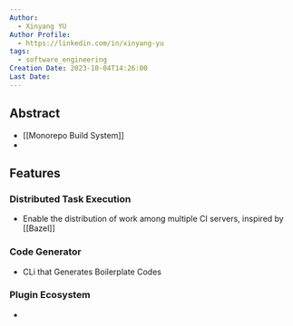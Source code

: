 ```yaml
---
Author:
  - Xinyang YU
Author Profile:
  - https://linkedin.com/in/xinyang-yu
tags:
  - software_engineering
Creation Date: 2023-10-04T14:26:00
Last Date:
---
```

## Abstract
- [[Monorepo Build System]]
- 

## Features
### Distributed Task Execution
- Enable the distribution of work among multiple CI servers, inspired by [[Bazel]]
### Code Generator
- CLi that Generates Boilerplate Codes
### Plugin Ecosystem
- 